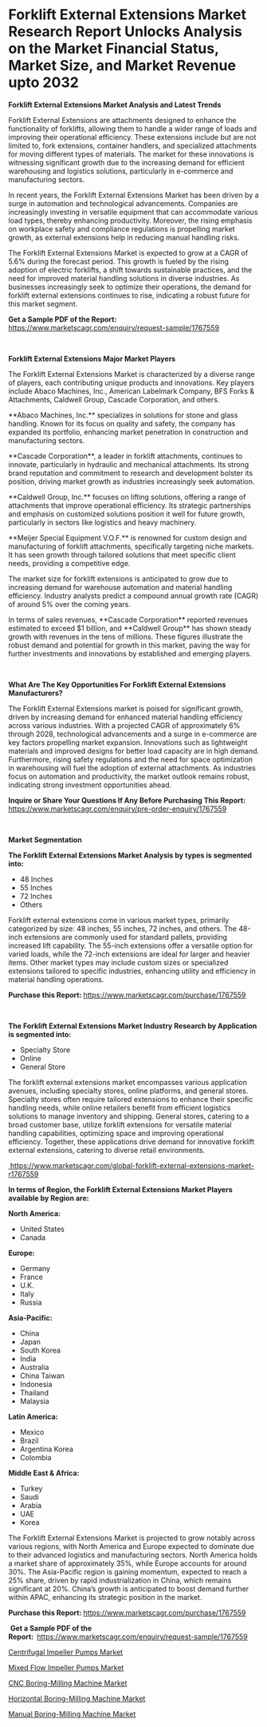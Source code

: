 <p><h1>Forklift External Extensions Market Research Report Unlocks Analysis on the Market Financial Status, Market Size, and Market Revenue upto 2032</h1></p><p><strong>Forklift External Extensions Market Analysis and Latest Trends</strong></p>
<p><p>Forklift External Extensions are attachments designed to enhance the functionality of forklifts, allowing them to handle a wider range of loads and improving their operational efficiency. These extensions include but are not limited to, fork extensions, container handlers, and specialized attachments for moving different types of materials. The market for these innovations is witnessing significant growth due to the increasing demand for efficient warehousing and logistics solutions, particularly in e-commerce and manufacturing sectors.</p><p>In recent years, the Forklift External Extensions Market has been driven by a surge in automation and technological advancements. Companies are increasingly investing in versatile equipment that can accommodate various load types, thereby enhancing productivity. Moreover, the rising emphasis on workplace safety and compliance regulations is propelling market growth, as external extensions help in reducing manual handling risks.</p><p>The Forklift External Extensions Market is expected to grow at a CAGR of 5.6% during the forecast period. This growth is fueled by the rising adoption of electric forklifts, a shift towards sustainable practices, and the need for improved material handling solutions in diverse industries. As businesses increasingly seek to optimize their operations, the demand for forklift external extensions continues to rise, indicating a robust future for this market segment.</p></p>
<p><strong>Get a Sample PDF of the Report:&nbsp;</strong> <a href="https://www.marketscagr.com/enquiry/request-sample/1767559?utm_campaign=2136&utm_medium=2&utm_source=Github&utm_content=ia&utm_term=11042025&utm_id=forklift-external-extensions">https://www.marketscagr.com/enquiry/request-sample/1767559</a></p>
<p>&nbsp;</p>
<p><strong>Forklift External Extensions Major Market Players</strong></p>
<p><p>The Forklift External Extensions Market is characterized by a diverse range of players, each contributing unique products and innovations. Key players include Abaco Machines, Inc., American Labelmark Company, BFS Forks & Attachments, Caldwell Group, Cascade Corporation, and others.</p><p>**Abaco Machines, Inc.** specializes in solutions for stone and glass handling. Known for its focus on quality and safety, the company has expanded its portfolio, enhancing market penetration in construction and manufacturing sectors.</p><p>**Cascade Corporation**, a leader in forklift attachments, continues to innovate, particularly in hydraulic and mechanical attachments. Its strong brand reputation and commitment to research and development bolster its position, driving market growth as industries increasingly seek automation.</p><p>**Caldwell Group, Inc.** focuses on lifting solutions, offering a range of attachments that improve operational efficiency. Its strategic partnerships and emphasis on customized solutions position it well for future growth, particularly in sectors like logistics and heavy machinery.</p><p>**Meijer Special Equipment V.O.F.** is renowned for custom design and manufacturing of forklift attachments, specifically targeting niche markets. It has seen growth through tailored solutions that meet specific client needs, providing a competitive edge.</p><p>The market size for forklift extensions is anticipated to grow due to increasing demand for warehouse automation and material handling efficiency. Industry analysts predict a compound annual growth rate (CAGR) of around 5% over the coming years.</p><p>In terms of sales revenues, **Cascade Corporation** reported revenues estimated to exceed $1 billion, and **Caldwell Group** has shown steady growth with revenues in the tens of millions. These figures illustrate the robust demand and potential for growth in this market, paving the way for further investments and innovations by established and emerging players.</p></p>
<p>&nbsp;</p>
<p><strong>What Are The Key Opportunities For Forklift External Extensions Manufacturers?</strong></p>
<p><p>The Forklift External Extensions market is poised for significant growth, driven by increasing demand for enhanced material handling efficiency across various industries. With a projected CAGR of approximately 6% through 2028, technological advancements and a surge in e-commerce are key factors propelling market expansion. Innovations such as lightweight materials and improved designs for better load capacity are in high demand. Furthermore, rising safety regulations and the need for space optimization in warehousing will fuel the adoption of external attachments. As industries focus on automation and productivity, the market outlook remains robust, indicating strong investment opportunities ahead.</p></p>
<p><strong>Inquire or Share Your Questions If Any Before Purchasing This Report:</strong> <a href="https://www.marketscagr.com/enquiry/pre-order-enquiry/1767559?utm_campaign=2136&utm_medium=2&utm_source=Github&utm_content=ia&utm_term=11042025&utm_id=forklift-external-extensions">https://www.marketscagr.com/enquiry/pre-order-enquiry/1767559</a></p>
<p>&nbsp;</p>
<p><strong>Market Segmentation</strong></p>
<p><strong>The Forklift External Extensions Market Analysis by types is segmented into:</strong></p>
<p><ul><li>48 Inches</li><li>55 Inches</li><li>72 Inches</li><li>Others</li></ul></p>
<p><p>Forklift external extensions come in various market types, primarily categorized by size: 48 inches, 55 inches, 72 inches, and others. The 48-inch extensions are commonly used for standard pallets, providing increased lift capability. The 55-inch extensions offer a versatile option for varied loads, while the 72-inch extensions are ideal for larger and heavier items. Other market types may include custom sizes or specialized extensions tailored to specific industries, enhancing utility and efficiency in material handling operations.</p></p>
<p><strong>Purchase this Report:&nbsp;</strong><a href="https://www.marketscagr.com/purchase/1767559?utm_campaign=2136&utm_medium=2&utm_source=Github&utm_content=ia&utm_term=11042025&utm_id=forklift-external-extensions">https://www.marketscagr.com/purchase/1767559</a></p>
<p>&nbsp;</p>
<p><strong>The Forklift External Extensions Market Industry Research by Application is segmented into:</strong></p>
<p><ul><li>Specialty Store</li><li>Online</li><li>General Store</li></ul></p>
<p><p>The forklift external extensions market encompasses various application avenues, including specialty stores, online platforms, and general stores. Specialty stores often require tailored extensions to enhance their specific handling needs, while online retailers benefit from efficient logistics solutions to manage inventory and shipping. General stores, catering to a broad customer base, utilize forklift extensions for versatile material handling capabilities, optimizing space and improving operational efficiency. Together, these applications drive demand for innovative forklift external extensions, catering to diverse retail environments.</p></p>
<p><a href="https://www.marketscagr.com/global-forklift-external-extensions-market-r1767559?utm_campaign=2136&utm_medium=2&utm_source=Github&utm_content=ia&utm_term=11042025&utm_id=forklift-external-extensions">&nbsp;https://www.marketscagr.com/global-forklift-external-extensions-market-r1767559</a></p>
<p><strong>In terms of Region, the Forklift External Extensions Market Players available by Region are:</strong></p>
<p>
    <p> <strong> North America: </strong>
        <ul>
            <li>United States</li>
            <li>Canada</li>
        </ul>
        </p> 
    <p> <strong> Europe: </strong>
        <ul>
            <li>Germany</li>
            <li>France</li>
            <li>U.K.</li>
            <li>Italy</li>
            <li>Russia</li>
        </ul>
        </p> 
    <p> <strong> Asia-Pacific: </strong>
        <ul>
            <li>China</li>
            <li>Japan</li>
            <li>South Korea</li>
            <li>India</li>
            <li>Australia</li>
            <li>China Taiwan</li>
            <li>Indonesia</li>
            <li>Thailand</li>
            <li>Malaysia</li>
        </ul>
        </p> 
    <p> <strong> Latin America: </strong>
        <ul>
            <li>Mexico</li>
            <li>Brazil</li>
            <li>Argentina Korea</li>
            <li>Colombia</li>
        </ul>
        </p> 
    <p> <strong> Middle East & Africa: </strong>
        <ul>
            <li>Turkey</li>
            <li>Saudi</li>
            <li>Arabia</li>
            <li>UAE</li>
            <li>Korea</li>
        </ul>
    </p>
    </p>
<p><p>The Forklift External Extensions Market is projected to grow notably across various regions, with North America and Europe expected to dominate due to their advanced logistics and manufacturing sectors. North America holds a market share of approximately 35%, while Europe accounts for around 30%. The Asia-Pacific region is gaining momentum, expected to reach a 25% share, driven by rapid industrialization in China, which remains significant at 20%. China’s growth is anticipated to boost demand further within APAC, enhancing its strategic position in the market.</p></p>
<p><strong>Purchase this Report: </strong><a href="https://www.marketscagr.com/purchase/1767559?utm_campaign=2136&utm_medium=2&utm_source=Github&utm_content=ia&utm_term=11042025&utm_id=forklift-external-extensions">https://www.marketscagr.com/purchase/1767559</a></p>
<p>&nbsp;<strong>Get a Sample PDF of the Report:&nbsp;&nbsp;</strong><a href="https://www.marketscagr.com/enquiry/request-sample/1767559?utm_campaign=2136&utm_medium=2&utm_source=Github&utm_content=ia&utm_term=11042025&utm_id=forklift-external-extensions">https://www.marketscagr.com/enquiry/request-sample/1767559</a></p>
<p><strong></strong></p>
<p><p><a href="https://github.com/ifsahvadenah/Market-Research-Report-List-1/blob/main/centrifugal-impeller-pumps-market.md?utm_campaign=2136&utm_medium=2&utm_source=Github&utm_content=ia&utm_term=11042025&utm_id=forklift-external-extensions">Centrifugal Impeller Pumps Market</a></p><p><a href="https://github.com/merzafairy04/Market-Research-Report-List-1/blob/main/mixed-flow-impeller-pumps-market.md?utm_campaign=2136&utm_medium=2&utm_source=Github&utm_content=ia&utm_term=11042025&utm_id=forklift-external-extensions">Mixed Flow Impeller Pumps Market</a></p><p><a href="https://github.com/irfadac/Market-Research-Report-List-5/blob/main/cnc-boring-milling-machine-market.md?utm_campaign=2136&utm_medium=2&utm_source=Github&utm_content=ia&utm_term=11042025&utm_id=forklift-external-extensions">CNC Boring-Milling Machine Market</a></p><p><a href="https://github.com/JakirUddin651/Market-Research-Report-List-2/blob/main/horizontal-boring-milling-machine-market.md?utm_campaign=2136&utm_medium=2&utm_source=Github&utm_content=ia&utm_term=11042025&utm_id=forklift-external-extensions">Horizontal Boring-Milling Machine Market</a></p><p><a href="https://github.com/ashepherd82/Market-Research-Report-List-7/blob/main/manual-boring-milling-machine-market.md?utm_campaign=2136&utm_medium=2&utm_source=Github&utm_content=ia&utm_term=11042025&utm_id=forklift-external-extensions">Manual Boring-Milling Machine Market</a></p></p>